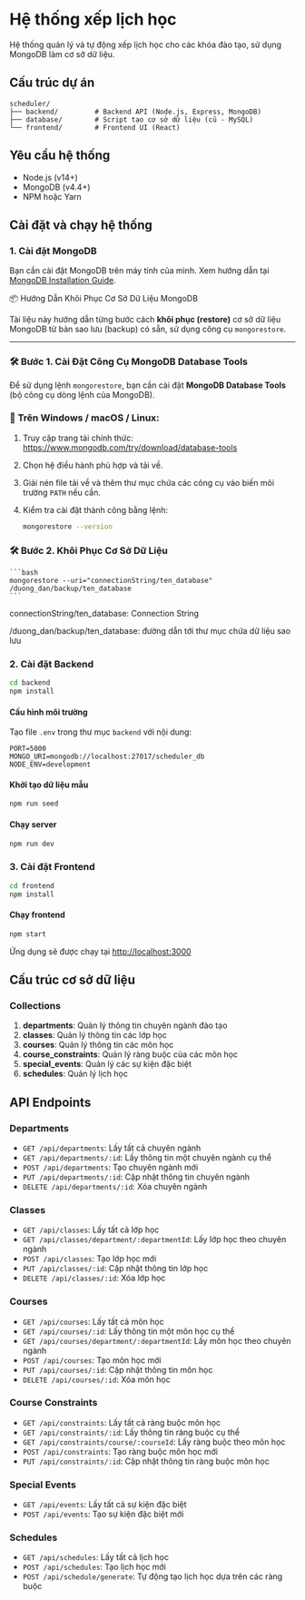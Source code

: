 # Hệ thống xếp lịch học

Hệ thống quản lý và tự động xếp lịch học cho các khóa đào tạo, sử dụng MongoDB làm cơ sở dữ liệu.

## Cấu trúc dự án

```
scheduler/
├── backend/         # Backend API (Node.js, Express, MongoDB)
├── database/        # Script tạo cơ sở dữ liệu (cũ - MySQL)
└── frontend/        # Frontend UI (React)
```

## Yêu cầu hệ thống

-   Node.js (v14+)
-   MongoDB (v4.4+)
-   NPM hoặc Yarn

## Cài đặt và chạy hệ thống

### 1. Cài đặt MongoDB

Bạn cần cài đặt MongoDB trên máy tính của mình. Xem hướng dẫn tại [MongoDB Installation Guide](https://docs.mongodb.com/manual/installation/).

📦 Hướng Dẫn Khôi Phục Cơ Sở Dữ Liệu MongoDB

Tài liệu này hướng dẫn từng bước cách **khôi phục (restore)** cơ sở dữ liệu MongoDB từ bản sao lưu (backup) có sẵn, sử dụng công cụ `mongorestore`.

---

### 🛠️ Bước 1. Cài Đặt Công Cụ MongoDB Database Tools

Để sử dụng lệnh `mongorestore`, bạn cần cài đặt **MongoDB Database Tools** (bộ công cụ dòng lệnh của MongoDB).

### 🔹 Trên Windows / macOS / Linux:

1. Truy cập trang tải chính thức:  
   https://www.mongodb.com/try/download/database-tools

2. Chọn hệ điều hành phù hợp và tải về.

3. Giải nén file tải về và thêm thư mục chứa các công cụ vào biến môi trường `PATH` nếu cần.

4. Kiểm tra cài đặt thành công bằng lệnh:
    ```bash
    mongorestore --version
    ```

### 🛠️ Bước 2. Khôi Phục Cơ Sở Dữ Liệu

    ```bash
    mongorestore --uri="connectionString/ten_database" /duong_dan/backup/ten_database
    ```

connectionString/ten_database: Connection String

/duong_dan/backup/ten_database: đường dẫn tới thư mục chứa dữ liệu sao lưu

### 2. Cài đặt Backend

```bash
cd backend
npm install
```

#### Cấu hình môi trường

Tạo file `.env` trong thư mục `backend` với nội dung:

```
PORT=5000
MONGO_URI=mongodb://localhost:27017/scheduler_db
NODE_ENV=development
```

#### Khởi tạo dữ liệu mẫu

```bash
npm run seed
```

#### Chạy server

```bash
npm run dev
```

### 3. Cài đặt Frontend

```bash
cd frontend
npm install
```

#### Chạy frontend

```bash
npm start
```

Ứng dụng sẽ được chạy tại [http://localhost:3000](http://localhost:3000)

## Cấu trúc cơ sở dữ liệu

### Collections

1. **departments**: Quản lý thông tin chuyên ngành đào tạo
2. **classes**: Quản lý thông tin các lớp học
3. **courses**: Quản lý thông tin các môn học
4. **course_constraints**: Quản lý ràng buộc của các môn học
5. **special_events**: Quản lý các sự kiện đặc biệt
6. **schedules**: Quản lý lịch học

## API Endpoints

### Departments

-   `GET /api/departments`: Lấy tất cả chuyên ngành
-   `GET /api/departments/:id`: Lấy thông tin một chuyên ngành cụ thể
-   `POST /api/departments`: Tạo chuyên ngành mới
-   `PUT /api/departments/:id`: Cập nhật thông tin chuyên ngành
-   `DELETE /api/departments/:id`: Xóa chuyên ngành

### Classes

-   `GET /api/classes`: Lấy tất cả lớp học
-   `GET /api/classes/department/:departmentId`: Lấy lớp học theo chuyên ngành
-   `POST /api/classes`: Tạo lớp học mới
-   `PUT /api/classes/:id`: Cập nhật thông tin lớp học
-   `DELETE /api/classes/:id`: Xóa lớp học

### Courses

-   `GET /api/courses`: Lấy tất cả môn học
-   `GET /api/courses/:id`: Lấy thông tin một môn học cụ thể
-   `GET /api/courses/department/:departmentId`: Lấy môn học theo chuyên ngành
-   `POST /api/courses`: Tạo môn học mới
-   `PUT /api/courses/:id`: Cập nhật thông tin môn học
-   `DELETE /api/courses/:id`: Xóa môn học

### Course Constraints

-   `GET /api/constraints`: Lấy tất cả ràng buộc môn học
-   `GET /api/constraints/:id`: Lấy thông tin ràng buộc cụ thể
-   `GET /api/constraints/course/:courseId`: Lấy ràng buộc theo môn học
-   `POST /api/constraints`: Tạo ràng buộc môn học mới
-   `PUT /api/constraints/:id`: Cập nhật thông tin ràng buộc môn học

### Special Events

-   `GET /api/events`: Lấy tất cả sự kiện đặc biệt
-   `POST /api/events`: Tạo sự kiện đặc biệt mới

### Schedules

-   `GET /api/schedules`: Lấy tất cả lịch học
-   `POST /api/schedules`: Tạo lịch học mới
-   `POST /api/schedule/generate`: Tự động tạo lịch học dựa trên các ràng buộc
